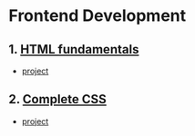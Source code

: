 # Frontend Development

## 1. [HTML fundamentals](1.%20html/)
- [project](1.%20html/portfolio/index.html)
## 2. [Complete CSS](2.%20css/)
- [project](2.%20css/project/index.html)

